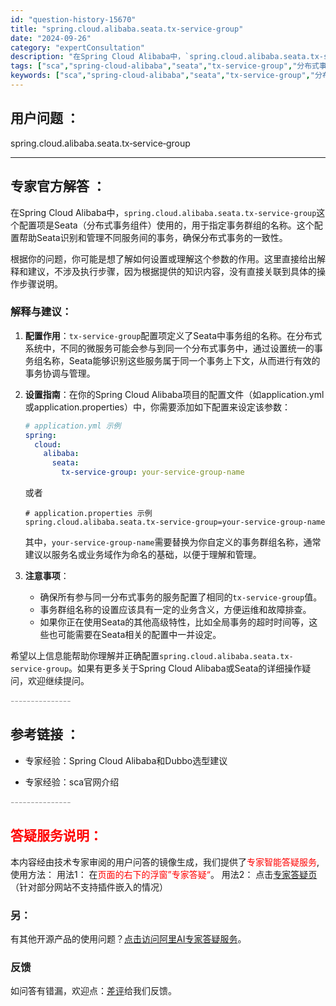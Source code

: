 ```yaml
---
id: "question-history-15670"
title: "spring.cloud.alibaba.seata.tx‐service‐group"
date: "2024-09-26"
category: "expertConsultation"
description: "在Spring Cloud Alibaba中，`spring.cloud.alibaba.seata.tx-service-group`这个配置项是Seata（分布式事务组件）使用的，用于指定事务群组的名称。这个配置帮助Seata识别和管理不同服务间的事务，确保分布式事务的一致性。根据你的问题，你可"
tags: ["sca","spring-cloud-alibaba","seata","tx-service-group","分布式事务","管理","阿里巴巴云"]
keywords: ["sca","spring-cloud-alibaba","seata","tx-service-group","分布式事务","管理","阿里巴巴云"]
---
```


## 用户问题 ： 
 spring.cloud.alibaba.seata.tx‐service‐group  

---------------
## 专家官方解答 ：

在Spring Cloud Alibaba中，`spring.cloud.alibaba.seata.tx-service-group`这个配置项是Seata（分布式事务组件）使用的，用于指定事务群组的名称。这个配置帮助Seata识别和管理不同服务间的事务，确保分布式事务的一致性。

根据你的问题，你可能是想了解如何设置或理解这个参数的作用。这里直接给出解释和建议，不涉及执行步骤，因为根据提供的知识内容，没有直接关联到具体的操作步骤说明。

### 解释与建议：

1. **配置作用**：`tx-service-group`配置项定义了Seata中事务组的名称。在分布式系统中，不同的微服务可能会参与到同一个分布式事务中，通过设置统一的事务组名称，Seata能够识别这些服务属于同一个事务上下文，从而进行有效的事务协调与管理。

2. **设置指南**：在你的Spring Cloud Alibaba项目的配置文件（如application.yml或application.properties）中，你需要添加如下配置来设定该参数：
   ```yaml
   # application.yml 示例
   spring:
     cloud:
       alibaba:
         seata:
           tx-service-group: your-service-group-name
   ```
   或者
   ```properties
   # application.properties 示例
   spring.cloud.alibaba.seata.tx-service-group=your-service-group-name
   ```
   其中，`your-service-group-name`需要替换为你自定义的事务群组名称，通常建议以服务名或业务域作为命名的基础，以便于理解和管理。

3. **注意事项**：
   - 确保所有参与同一分布式事务的服务配置了相同的`tx-service-group`值。
   - 事务群组名称的设置应该具有一定的业务含义，方便运维和故障排查。
   - 如果你正在使用Seata的其他高级特性，比如全局事务的超时时间等，这些也可能需要在Seata相关的配置中一并设定。

希望以上信息能帮助你理解并正确配置`spring.cloud.alibaba.seata.tx-service-group`。如果有更多关于Spring Cloud Alibaba或Seata的详细操作疑问，欢迎继续提问。


<font color="#949494">---------------</font> 


## 参考链接 ：

* 专家经验：Spring Cloud Alibaba和Dubbo选型建议 
 
 * 专家经验：sca官网介绍 


 <font color="#949494">---------------</font> 
 


## <font color="#FF0000">答疑服务说明：</font> 

本内容经由技术专家审阅的用户问答的镜像生成，我们提供了<font color="#FF0000">专家智能答疑服务</font>,使用方法：
用法1： 在<font color="#FF0000">页面的右下的浮窗”专家答疑“</font>。
用法2： 点击[专家答疑页](https://answer.opensource.alibaba.com/docs/intro)（针对部分网站不支持插件嵌入的情况）
### 另：


有其他开源产品的使用问题？[点击访问阿里AI专家答疑服务](https://answer.opensource.alibaba.com/docs/intro)。
### 反馈
如问答有错漏，欢迎点：[差评](https://ai.nacos.io/user/feedbackByEnhancerGradePOJOID?enhancerGradePOJOId=15721)给我们反馈。
